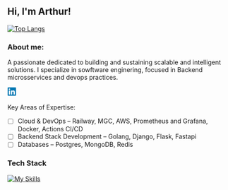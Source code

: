 ## Hi, I'm Arthur!

[![Top Langs](https://github-readme-stats.vercel.app/api/top-langs/?username=ArthurBitt&layout=compact&theme=onedark&hide=makefile,procfile,dockerfile)](https://github.com/ArthurBitt)

### About me:
 A passionate dedicated to building and sustaining scalable and intelligent solutions. I specialize in sowftware enginering, focused in Backend microsservices and devops practices.
 
<a style="display: block;" href = "https://www.linkedin.com/in/arthur-bittencourt/"> <img width="4%" src="https://raw.githubusercontent.com/devicons/devicon/master/icons/linkedin/linkedin-original.svg"></a>

Key Areas of Expertise:
- [ ] Cloud & DevOps – Railway, MGC, AWS, Prometheus and Grafana, Docker, Actions CI/CD
- [ ] Backend Stack Development – Golang, Django, Flask, Fastapi
- [ ] Databases – Postgres, MongoDB, Redis
      
### Tech Stack
 [![My Skills](https://skillicons.dev/icons?i=docker,prometheus,grafana,nginx,python,go,bash,flask,fastapi,django,selenium,redis,postgres,&perline=20)](https://skillicons.dev)
 








 



